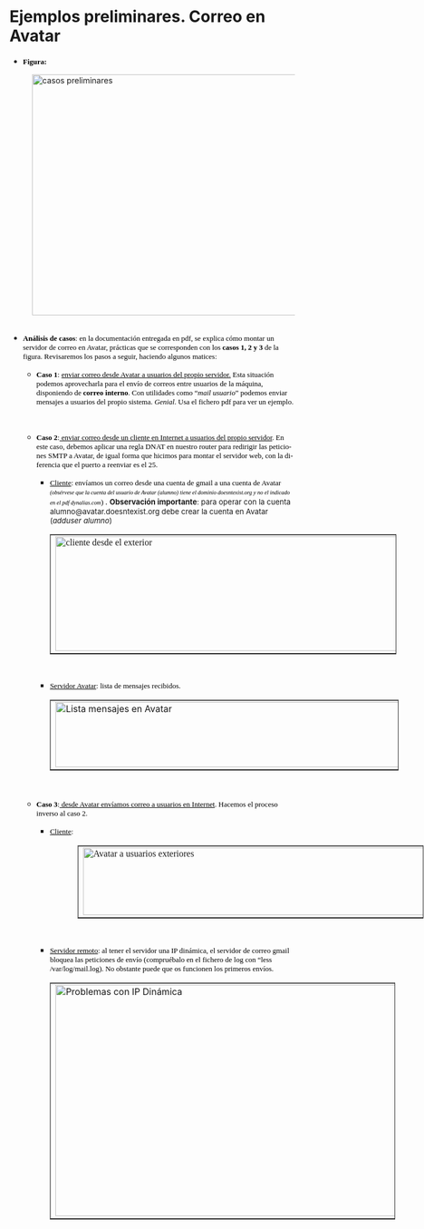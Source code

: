 # Ejemplos preliminares. Correo en Avatar
<style type="text/css"> &amp;amp;amp;amp;amp;amp;amp;amp;amp;amp;amp;amp;lt;!-- @page { margin: 2cm } P { margin-bottom: 0.21cm } A:link { color: #0000ff } --&amp;amp;amp;amp;amp;amp;amp;amp;amp;amp;amp;amp;gt; </style>
<ul style="font-weight: bold; text-align: left;">
  <li> <font color="#000000"><font size="3"><font color="#0000ff"><font color="#000000"><font face="Times New Roman, serif"><font size="2"><span style="text-decoration: none;"><span style="background: transparent none repeat scroll 0% 0%; -moz-background-clip: -moz-initial; -moz-background-origin: -moz-initial; -moz-background-inline-policy: -moz-initial;">Figura:</span></span></font></font></font></font></font></font></li>
</ul>
<div style="margin-left: 40px;"><img width="914" vspace="0" hspace="0" height="425" border="0" src="../img/correo$@SLASH@$RedServicioCorreo-CasosPreliminares2.jpeg" alt="casos preliminares" title="casos preliminares" /><br /></div><br />
<ul style="text-align: left;">
  <li value="1"> <font size="2" color="#000000"><font color="#0000ff"><font color="#000000"><font face="Times New Roman, serif"><span style="text-decoration: none;"><span style="background: transparent none repeat scroll 0% 0%; -moz-background-clip: -moz-initial; -moz-background-origin: -moz-initial; -moz-background-inline-policy: -moz-initial;"><span style="font-weight: bold;">Análisis de casos</span>: en la documentación entregada en pdf, se explica cómo montar un servidor de correo en Avatar, prácticas que se corresponden con los </span></span></font></font></font><font color="#0000ff"><font color="#000000"><font face="Times New Roman, serif"><span style="text-decoration: none;"><b><span style="background: transparent none repeat scroll 0% 0%; -moz-background-clip: -moz-initial; -moz-background-origin: -moz-initial; -moz-background-inline-policy: -moz-initial;">casos 1, 2 y 3</span></b></span></font></font></font><font color="#0000ff"><font color="#000000"><font face="Times New Roman, serif"><span style="text-decoration: none;"><span style="background: transparent none repeat scroll 0% 0%; -moz-background-clip: -moz-initial; -moz-background-origin: -moz-initial; -moz-background-inline-policy: -moz-initial;"> de la figura. Revisaremos los pasos a seguir, haciendo algunos matices</span></span></font></font></font></font><font size="2" color="#000000"><font color="#0000ff"><font color="#000000"><font face="Times New Roman, serif"><span style="text-decoration: none;"><span style="background: transparent none repeat scroll 0% 0%; -moz-background-clip: -moz-initial; -moz-background-origin: -moz-initial; -moz-background-inline-policy: -moz-initial;">:</span></span></font></font></font></font></li>
</ul>
<div> </div>
<ul style="text-align: left;">
  <ul>
    <li value="1"> <font size="2" color="#000000"><font color="#0000ff"><font color="#000000"><font face="Times New Roman, serif"><span style="text-decoration: none;"><b><span style="background: transparent none repeat scroll 0% 0%; -moz-background-clip: -moz-initial; -moz-background-origin: -moz-initial; -moz-background-inline-policy: -moz-initial;">Caso 1</span></b></span></font></font></font><font color="#0000ff"><font color="#000000"><font face="Times New Roman, serif"><span style="text-decoration: none;"><span style="background: transparent none repeat scroll 0% 0%; -moz-background-clip: -moz-initial; -moz-background-origin: -moz-initial; -moz-background-inline-policy: -moz-initial;">: <span style="text-decoration: underline;"> enviar correo desde Avatar a usuarios del propio servidor.</span> Esta situación podemos aprovecharla para el envío de correos entre usuarios de la máquina, disponiendo de <span style="font-weight: bold;">correo interno</span>. Con utilidades como “<span style="font-style: italic;">mail usuario</span>” podemos enviar mensajes a usuarios del propio sistema. <span style="font-style: italic;">Genial</span>. Usa el fichero pdf para ver un ejemplo.</span></span></font></font></font></font></li>
  </ul>
</ul><br />
<div style="text-align: left;"> </div>
<ul>
  <ul>
    <li value="1">
      <div style="text-align: left;"><font color="#0000ff"><font color="#000000"><font face="Times New Roman, serif"><font size="2"><span lang="es-ES"><span style="font-style: normal;"><span style="text-decoration: none;"><b><span style="background: transparent none repeat scroll 0% 0%; -moz-background-clip: -moz-initial; -moz-background-origin: -moz-initial; -moz-background-inline-policy: -moz-initial;">Caso 2</span></b></span></span></span></font></font></font></font><font color="#0000ff"><font color="#000000"><font face="Times New Roman, serif"><font size="2"><span lang="es-ES"><span style="font-style: normal;"><span style="text-decoration: none;"><span><span style="background: transparent none repeat scroll 0% 0%; -moz-background-clip: -moz-initial; -moz-background-origin: -moz-initial; -moz-background-inline-policy: -moz-initial;">:<span style="text-decoration: underline;"> enviar correo desde un cliente en Internet a usuarios del propio servidor</span>. En este caso, debemos aplicar una regla DNAT en nuestro router para redirigir las peticiones SMTP a Avatar, de igual forma que hicimos para montar el servidor web, con la diferencia que el puerto a reenviar es el 25.</span></span></span></span></span></font></font></font></font></div></li>
    <ul>
      <li value="1"><font color="#0000ff" style="text-decoration: underline;"><font color="#000000"><font face="Times New Roman, serif"><font size="2"><span lang="es-ES"><span style="font-style: normal;"><span style="text-decoration: none;"><span><span style="background: transparent none repeat scroll 0% 0%; -moz-background-clip: -moz-initial; -moz-background-origin: -moz-initial; -moz-background-inline-policy: -moz-initial;"></span></span></span></span></span></font></font></font></font><font color="#000000"><font size="3"><font color="#0000ff"><font color="#000000"><font face="Times New Roman, serif"><font size="2"><span style="text-decoration: none;"><span style="background: transparent none repeat scroll 0% 0%; -moz-background-clip: -moz-initial; -moz-background-origin: -moz-initial; -moz-background-inline-policy: -moz-initial;"><span style="text-decoration: underline;">Cliente</span>: envíamos un correo desde una cuenta de gmail a una cuenta de Avatar <font size="1"><span style="font-style: italic;">(obsérvese que la cuenta del usuario de Avatar (alumno) tiene el dominio doesntexist.org y no el indicado en el pdf dynal<font size="1" style="font-style: italic;">ias.com</font></span></font>) </span></span></font></font></font></font></font></font>.<font size="2"> <span style="font-weight: bold;">Observación importante</span>: para operar con la cuenta alumno@avatar.doesntexist.org debe crear la cuenta en Avatar (<span style="font-style: italic;">adduser alumno</span>)</font><br /><font color="#000000"><font size="3"><font color="#0000ff"><font color="#000000"><font face="Times New Roman, serif"><font size="2"><span style="text-decoration: none;"><span style="background: transparent none repeat scroll 0% 0%; -moz-background-clip: -moz-initial; -moz-background-origin: -moz-initial; -moz-background-inline-policy: -moz-initial;">
        <table border="1" style="width: 612px; height: 212px;"><tbody>
          <tr>
            <td width="100%" valign="top"><img width="606" vspace="0" hspace="0" height="202" border="0" title="cliente desde el exterior" alt="cliente desde el exterior" src="../img/correo$@SLASH@$Caso2-gmail.jpg" /><br />
            </td>
          </tr></tbody>
        </table></span></span></font></font></font></font></font></font></li>
    </ul>
  </ul>
</ul><font color="#000000"><font size="3"><font color="#0000ff"><font color="#000000"><font face="Times New Roman, serif"><font size="2"><span style="text-decoration: none;"><span style="background: transparent none repeat scroll 0% 0%; -moz-background-clip: -moz-initial; -moz-background-origin: -moz-initial; -moz-background-inline-policy: -moz-initial;"><br /></span></span></font></font></font></font></font></font>
<ul>
  <ul>
    <ul>
      <li style="text-align: left;" value="1"><font color="#000000"><font size="3"><font color="#0000ff"><font color="#000000"><font face="Times New Roman, serif"><font size="2"><span style="text-decoration: none;"><span style="background: transparent none repeat scroll 0% 0%; -moz-background-clip: -moz-initial; -moz-background-origin: -moz-initial; -moz-background-inline-policy: -moz-initial;"><span style="text-decoration: underline;">Servidor Avatar</span>: lista de mensajes recibidos.</span></span></font></font></font></font></font></font></li>
      <table border="1" style="width: 616px; height: 125px;"><tbody>
        <tr>
          <td width="100%" valign="top"><img vspace="0" hspace="0" border="0" src="../img/correo$@SLASH@$Caso2-avatar-lista.jpg" alt="Lista mensajes en Avatar" title="Lista mensajes en Avatar" style="width: 607px; height: 115px;" /><br />
          </td>
        </tr></tbody>
      </table><br /><br />
    </ul>
    <li style="text-align: left;" value="1"><font color="#000000"><font size="3"><font color="#0000ff"><font color="#000000"><font face="Times New Roman, serif"><font size="2"><span style="text-decoration: none;"><b><span style="background: transparent none repeat scroll 0% 0%; -moz-background-clip: -moz-initial; -moz-background-origin: -moz-initial; -moz-background-inline-policy: -moz-initial;">Caso 3</span></b></span></font></font></font></font><font color="#0000ff"><font color="#000000"><font face="Times New Roman, serif"><font size="2"><span style="text-decoration: none;"><span style="background: transparent none repeat scroll 0% 0%; -moz-background-clip: -moz-initial; -moz-background-origin: -moz-initial; -moz-background-inline-policy: -moz-initial;">:<span style="text-decoration: underline;"> desde Avatar envíamos correo a usuarios en Internet</span>. Hacemos el proceso inverso al caso 2.</span></span></font></font></font></font></font></font></li>
    <ul>
      <li style="text-align: left;" value="1"><font color="#000000" style="text-decoration: underline;"><font size="3"><font color="#0000ff"><font color="#000000"><font face="Times New Roman, serif"><font size="2"><span style="text-decoration: none;"><span style="background: transparent none repeat scroll 0% 0%; -moz-background-clip: -moz-initial; -moz-background-origin: -moz-initial; -moz-background-inline-policy: -moz-initial;"></span></span></font></font></font></font></font></font><font color="#000000"><font size="3"><font color="#0000ff"><font color="#000000"><font face="Times New Roman, serif"><font size="2"><span style="text-decoration: none;"><span style="background: transparent none repeat scroll 0% 0%; -moz-background-clip: -moz-initial; -moz-background-origin: -moz-initial; -moz-background-inline-policy: -moz-initial;"><span style="text-decoration: underline;">Cliente</span>:</span></span></font></font></font></font></font></font></li>
    </ul>
  </ul>
</ul>
<div style="margin-left: 40px;">
  <div style="margin-left: 80px;"><font color="#000000"><font size="3"><font color="#0000ff"><font color="#000000"><font face="Times New Roman, serif"><font size="2"><span style="text-decoration: none;"><span style="background: transparent none repeat scroll 0% 0%; -moz-background-clip: -moz-initial; -moz-background-origin: -moz-initial; -moz-background-inline-policy: -moz-initial;">
    <table border="1" style="width: 611px; height: 129px;"><tbody>
      <tr>
        <td width="100%" valign="top"><img vspace="0" hspace="0" border="0" src="../img/correo$@SLASH@$Caso3-avatar-cliente.jpg" alt="Avatar a usuarios exteriores" title="Avatar a usuarios exteriores" style="width: 604px; height: 119px;" />
        </td>
      </tr></tbody>
    </table></span></span></font></font></font></font></font></font></div><br /></div><font color="#000000"><font size="3"><font color="#0000ff"><font color="#000000"><font face="Times New Roman, serif"><font size="2"><span style="text-decoration: none;"><span style="background: transparent none repeat scroll 0% 0%; -moz-background-clip: -moz-initial; -moz-background-origin: -moz-initial; -moz-background-inline-policy: -moz-initial;"></span></span></font></font></font></font></font></font>
<ul>
  <ul>
    <ul>
      <li style="text-align: left;" value="1"><font color="#000000"><font size="3"><font color="#0000ff"><font color="#000000"><font face="Times New Roman, serif"><font size="2"><span style="text-decoration: none;"><span style="background: transparent none repeat scroll 0% 0%; -moz-background-clip: -moz-initial; -moz-background-origin: -moz-initial; -moz-background-inline-policy: -moz-initial;"></span></span></font></font></font></font></font></font><style type="text/css"></style><font color="#000000"><font size="3"><font color="#0000ff"><font color="#000000"><font face="Times New Roman, serif"><font size="2"><span style="text-decoration: none;"><span style="background: transparent none repeat scroll 0% 0%; -moz-background-clip: -moz-initial; -moz-background-origin: -moz-initial; -moz-background-inline-policy: -moz-initial;"><span style="text-decoration: underline;">Servidor remoto</span>: al tener el servidor una IP dinámica, el servidor de correo gmail bloquea las peticiones de envío (compruébalo en el fichero de log con “less /var/log/mail.log). No obstante puede que os funcionen los primeros envíos. </span></span></font></font></font></font></font></font></li>
    </ul>
  </ul>
</ul>
<ul>
  <ul>
    <ul>
      <table border="1" style="width: 610px; height: 418px;"><tbody>
        <tr>
          <td width="100%" valign="top"><img vspace="0" hspace="0" border="0" src="../img/correo$@SLASH@$Caso3-avatar-mensajelog.jpg" alt="Problemas con IP Dinámica" title="Problemas con IP Dinámica" style="width: 608px; height: 408px;" /><br />
          </td>
        </tr></tbody>
      </table>
    </ul>
  </ul>
</ul> <style type="text/css"> &amp;amp;amp;amp;amp;amp;amp;amp;amp;amp;amp;lt;!-- @page { margin: 2cm } P { margin-bottom: 0.21cm } A:link { color: #0000ff } --&amp;amp;amp;amp;amp;amp;amp;amp;amp;amp;amp;gt; </style>
<p lang="es-ES" align="justify" style="margin-bottom: 0cm; font-style: normal; widows: 2; orphans: 2;" class="western"><font color="#000000"><font size="3"><font color="#0000ff"><font color="#000000"><font face="Times New Roman, serif"><font size="2"><span style="text-decoration: none;"><span style="background: transparent none repeat scroll 0% 0%; -moz-background-clip: -moz-initial; -moz-background-origin: -moz-initial; -moz-background-inline-policy: -moz-initial;"><br /></span></span></font></font></font></font></font></font></p>

